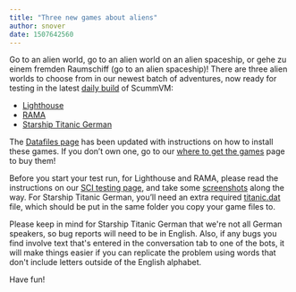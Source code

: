 ```yaml
---
title: "Three new games about aliens"
author: snover
date: 1507642560
---
```


Go to an alien world, go to an alien world on an alien spaceship, or gehe zu einem fremden Raumschiff (go to an alien spaceship)! There are three alien worlds to choose from in our newest batch of adventures, now ready for testing in the latest [daily build](/downloads/#daily) of ScummVM:

*   [Lighthouse](http://wiki.scummvm.org/index.php/Lighthouse)
*   [RAMA](http://wiki.scummvm.org/index.php/RAMA)
*   [Starship Titanic German](http://wiki.scummvm.org/index.php/Starship_Titanic)

The [Datafiles page](http://wiki.scummvm.org/index.php/Datafiles#All_SCI32_.28SCI2.2F3.29_games) has been updated with instructions on how to install these games. If you don’t own one, go to our [where to get the games](http://wiki.scummvm.org/index.php/Where_to_get_the_games) page to buy them!

Before you start your test run, for Lighthouse and RAMA, please read the instructions on our [SCI testing page](http://wiki.scummvm.org/index.php/SCI/Testing), and take some [screenshots](http://wiki.scummvm.org/index.php/Screenshots) along the way. For Starship Titanic German, you’ll need an extra required [titanic.dat](https://raw.githubusercontent.com/scummvm/scummvm/master/dists/engine-data/titanic.dat) file, which should be put in the same folder you copy your game files to.

Please keep in mind for Starship Titanic German that we're not all German speakers, so bug reports will need to be in English. Also, if any bugs you find involve text that's entered in the conversation tab to one of the bots, it will make things easier if you can replicate the problem using words that don't include letters outside of the English alphabet.

Have fun!
